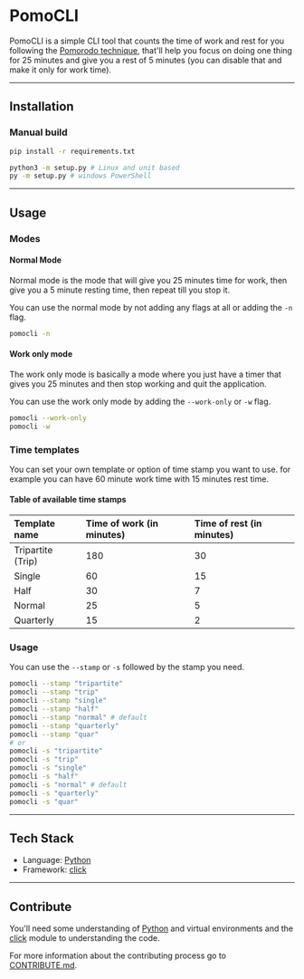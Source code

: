 # PomoCLI

PomoCLI is a simple CLI tool that counts the time of work and rest for you following the [Pomorodo technique](https://en.wikipedia.org/wiki/Pomodoro_Technique), that'll help you focus on doing one thing for 25 minutes and give you a rest of 5 minutes (you can disable that and make it only for work time).

---

## Installation

### Manual build

```bash
pip install -r requirements.txt

python3 -m setup.py # Linux and unit based
py -m setup.py # windows PowerShell
```

---

## Usage

### Modes

#### Normal Mode
Normal mode is the mode that will give you 25 minutes time for work, then give you a 5 minute resting time, then repeat till you stop it.

You can use the normal mode by not adding any flags at all or adding the `-n` flag.

```bash
pomocli -n
```

#### Work only mode
The work only mode is basically a mode where you just have a timer that gives you 25 minutes and then stop working and quit the application.

You can use the work only mode by adding the `--work-only` or `-w` flag.

```bash
pomocli --work-only
pomocli -w
```

### Time templates

You can set your own template or option of time stamp you want to use. for example you can have 60 minute work time with 15 minutes rest time.

#### Table of available time stamps

| Template name     | Time of work (in minutes) | Time of rest (in minutes)|
|:------------------|:--------------------------|:-------------------------|
| Tripartite (Trip) | 180                       | 30                       |
| Single            | 60                        | 15                       |
| Half              | 30                        | 7                        |
| Normal            | 25                        | 5                        |
| Quarterly         | 15                        | 2                        |

### Usage

You can use the `--stamp` or `-s` followed by the stamp you need.

```bash
pomocli --stamp "tripartite"
pomocli --stamp "trip"
pomocli --stamp "single"
pomocli --stamp "half"
pomocli --stamp "normal" # default
pomocli --stamp "quarterly"
pomocli --stamp "quar"
# or
pomocli -s "tripartite"
pomocli -s "trip"
pomocli -s "single"
pomocli -s "half"
pomocli -s "normal" # default
pomocli -s "quarterly"
pomocli -s "quar"
```

---

## Tech Stack

- Language: [Python](https://www.python.org/)
- Framework: [click](https://pypi.org/project/click/)

---

## Contribute 

You'll need some understanding of [Python](https://www.python.org/) and virtual environments and the [click](https://pypi.org/project/click/) module to understanding the code.

For more information about the contributing process go to [CONTRIBUTE.md](./CONTRIBUTE.md).
